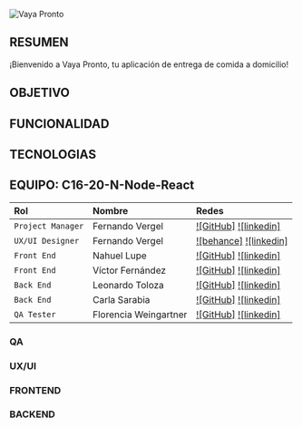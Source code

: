 ![Vaya Pronto](https://i.imgur.com/myATWsg.png)

## RESUMEN
¡Bienvenido a Vaya Pronto, tu aplicación de entrega de comida a domicilio! <i class="fa-solid fa-burger-fries"></i>
<i class="fa-regular fa-rocket-launch"></i>
## OBJETIVO

## FUNCIONALIDAD

## TECNOLOGIAS

## EQUIPO: C16-20-N-Node-React

| Rol               | Nombre                    | Redes                                                                                                                             |
| :---------------- | :-----------------------  | :-------------------------------------------------------------------------------------------------------------------------------- |
| `Project Manager` | Fernando Vergel           | [![GitHub]](https://github.com/victoria-chaile) [![linkedin]](https://www.linkedin.com/in/victoria-agustina-chaile/)                 |
| `UX/UI Designer`  | Fernando Vergel           | [![behance]](https://www.behance.net/sergioarancibia3) [![linkedin]](https://www.linkedin.com/in/sergio-arancibia-517345237/)               |
| `Front End`       | Nahuel Lupe               | [![GitHub]](https://github.com/rcpc265) [![linkedin]](https://www.linkedin.com/in/rafael-cangahuala-864748251/)              |
| `Front End`       | Víctor Fernández          | [![GitHub]](https://github.com/LeanCano) [![linkedin]](https://www.linkedin.com/in/leandrocanoc/)                             |
| `Back End`        | Leonardo Toloza           | [![GitHub]](https://github.com/rodriarguello) [![linkedin]](https://www.linkedin.com/in/rodrigo-arguello-402073240/)               |  
| `Back End`        | Carla Sarabia             | [![GitHub]](https://github.com/rodriarguello) [![linkedin]](https://www.linkedin.com/in/rodrigo-arguello-402073240/)               | 
| `QA Tester`       | Florencia Weingartner     | [![GitHub]](https://github.com/rodriarguello) [![linkedin]](https://www.linkedin.com/in/rodrigo-arguello-402073240/)               | 


### QA

### UX/UI

### FRONTEND

### BACKEND

